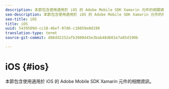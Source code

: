 ```yaml
---
description: 本節包含使用適用於 iOS 的 Adobe Mobile SDK Xamarin 元件的相關資訊。
seo-description: 本節包含使用適用於 iOS 的 Adobe Mobile SDK Xamarin 元件的相關資訊。
seo-title: iOS
title: iOS
uuid: 5439509d-cc18-46ef-97d6-c18059e0d190
translation-type: tm+mt
source-git-commit: d88dd2252afb3900d45e3bab48d601e7a85d190b

---
```



# iOS {#ios}

本節包含使用適用於 iOS 的 Adobe Mobile SDK Xamarin 元件的相關資訊。

